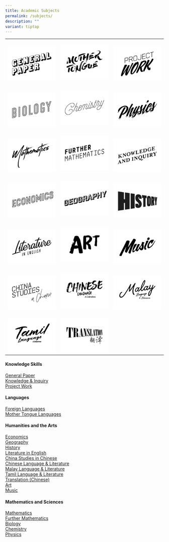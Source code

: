 ```yaml
---
title: Academic Subjects
permalink: /subjects/
description: ""
variant: tiptap
---
```

<p></p>
<table>
<tbody>
<tr>
<th rowspan="1" colspan="1">
<p></p><a class="isomer-image-wrapper" href="/subjects/gp/"><img style="width: 100%" height="auto" width="100%" alt="General Paper" src="/images/Subject01.png"></a>
</th>
<th rowspan="1" colspan="1">
<p></p><a class="isomer-image-wrapper" href="/subjects/mtl/"><img style="width: 100%" height="auto" width="100%" alt="Mother Tongue Languages" src="/images/Subject03.png"></a>
<p></p>
</th>
<th rowspan="1" colspan="1">
<p></p><a class="isomer-image-wrapper" href="/subjects/pw/"><img style="width: 100%" height="auto" width="100%" alt="Project Work" src="/images/Subject04.png"></a>
</th>
</tr>
<tr>
<td rowspan="1" colspan="1">
<p></p><a class="isomer-image-wrapper" href="/subjects/bio/"><img style="width: 100%" height="auto" width="100%" alt="Biology" src="/images/Subject05.png"></a>
</td>
<td rowspan="1" colspan="1">
<p></p><a class="isomer-image-wrapper" href="/subjects/chem/"><img style="width: 100%" height="auto" width="100%" alt="Chemistry" src="/images/Subject06.png"></a>
<p></p>
</td>
<td rowspan="1" colspan="1">
<p></p><a class="isomer-image-wrapper" href="/subjects/phy/"><img style="width: 100%" height="auto" width="100%" alt="Physics" src="/images/Subject07.png"></a>
</td>
</tr>
<tr>
<td rowspan="1" colspan="1">
<p></p><a class="isomer-image-wrapper" href="/subjects/maths/"><img style="width: 100%" height="auto" width="100%" alt="Mathematics" src="/images/Subject08.png"></a>
</td>
<td rowspan="1" colspan="1">
<p></p><a class="isomer-image-wrapper" href="/subjects/fmaths/"><img style="width: 100%" height="auto" width="100%" alt="Further Mathematics" src="/images/Subject09.png"></a>
<p></p>
</td>
<td rowspan="1" colspan="1">
<p></p><a class="isomer-image-wrapper" href="/subjects/ki/"><img style="width: 100%" height="auto" width="100%" alt="Knowledge and Inquiry" src="/images/Subject02.png"></a>
</td>
</tr>
<tr>
<td rowspan="1" colspan="1">
<p></p><a class="isomer-image-wrapper" href="/subjects/econs/"><img style="width: 100%" height="auto" width="100%" alt="Economics" src="/images/Subject10.png"></a>
</td>
<td rowspan="1" colspan="1">
<p></p><a class="isomer-image-wrapper" href="/subjects/geog/"><img style="width: 100%" height="auto" width="100%" alt="Geography" src="/images/Subject11.png"></a>
<p></p>
</td>
<td rowspan="1" colspan="1">
<p></p><a class="isomer-image-wrapper" href="/subjects/his/"><img style="width: 100%" height="auto" width="100%" alt="History" src="/images/Subject12.png"></a>
</td>
</tr>
<tr>
<td rowspan="1" colspan="1">
<p></p><a class="isomer-image-wrapper" href="/subjects/lit/"><img style="width: 100%" height="auto" width="100%" alt="Literature" src="/images/Subject13.png"></a>
</td>
<td rowspan="1" colspan="1">
<p></p><a class="isomer-image-wrapper" href="/subjects/art/"><img style="width: 100%" height="auto" width="100%" alt="Art" src="/images/Subject14.png"></a>
<p></p>
</td>
<td rowspan="1" colspan="1">
<p></p><a class="isomer-image-wrapper" href="/subjects/music/"><img style="width: 100%" height="auto" width="100%" alt="Music" src="/images/Subject15.png"></a>
</td>
</tr>
<tr>
<td rowspan="1" colspan="1">
<p></p><a class="isomer-image-wrapper" href="/subjects/csc/"><img style="width: 100%" height="auto" width="100%" alt="CSC" src="/images/Subject16.png"></a>
</td>
<td rowspan="1" colspan="1">
<p></p><a class="isomer-image-wrapper" href="/subjects/cll/"><img style="width: 100%" height="auto" width="100%" alt="CLL" src="/images/Subject17.png"></a>
<p></p>
</td>
<td rowspan="1" colspan="1">
<p></p><a class="isomer-image-wrapper" href="/subjects/mll/"><img style="width: 100%" height="auto" width="100%" alt="MLL" src="/images/Subject18.png"></a>
</td>
</tr>
<tr>
<td rowspan="1" colspan="1">
<p></p><a class="isomer-image-wrapper" href="/subjects/tll/"><img style="width: 100%" height="auto" width="100%" alt="TLL" src="/images/Subject19.png"></a>
</td>
<td rowspan="1" colspan="1">
<p></p><a class="isomer-image-wrapper" href="/subjects/translation/"><img style="width: 100%" height="auto" width="100%" alt="Translation" src="/images/Subject20.png"></a>
</td>
<td rowspan="1" colspan="1">
<p></p>
</td>
</tr>
</tbody>
</table>
<p></p>
<h4><strong>Knowledge Skills</strong></h4>
<p><a href="/subjects/gp/" rel="noopener noreferrer nofollow" target="_blank">General Paper</a>
<br><a href="/subjects/ki/" rel="noopener noreferrer nofollow" target="_blank">Knowledge &amp; Inquiry</a>
<br><a href="/subjects/pw/" rel="noopener noreferrer nofollow" target="_blank">Project Work</a>
</p>
<h4><strong>Languages</strong></h4>
<p><a href="/subjects/fl/" rel="noopener noreferrer nofollow" target="_blank">Foreign Languages</a>
<br><a href="/subjects/mtl/" rel="noopener noreferrer nofollow" target="_blank">Mother Tongue Languages</a>
</p>
<h4><strong>Humanities and the Arts</strong></h4>
<p><a href="/subjects/econs/" rel="noopener noreferrer nofollow" target="_blank">Economics</a>
<br><a href="/subjects/geog/" rel="noopener noreferrer nofollow" target="_blank">Geography</a>
<br><a href="/subjects/his/" rel="noopener noreferrer nofollow" target="_blank">History</a>
<br><a href="/subjects/lit/" rel="noopener noreferrer nofollow" target="_blank">Literature in English</a>
<br><a href="/subjects/csc/" rel="noopener noreferrer nofollow" target="_blank">China Studies in Chinese</a>
<br><a href="/subjects/cll/" rel="noopener noreferrer nofollow" target="_blank">Chinese Language &amp; Literature</a>
<br><a href="/subjects/mll/" rel="noopener noreferrer nofollow" target="_blank">Malay Language &amp; Literature</a>
<br><a href="/subjects/tll/" rel="noopener noreferrer nofollow" target="_blank">Tamil Language &amp; Literature</a>
<br><a href="/subjects/translation/" rel="noopener noreferrer nofollow" target="_blank">Translation (Chinese)</a>
<br><a href="/subjects/art/" rel="noopener noreferrer nofollow" target="_blank">Art</a>
<br><a href="/subjects/music/" rel="noopener noreferrer nofollow" target="_blank">Music</a>
</p>
<h4><strong>Mathematics and Sciences</strong></h4>
<p><a href="/subjects/maths/" rel="noopener noreferrer nofollow" target="_blank">Mathematics</a>
<br><a href="/subjects/fmaths/" rel="noopener noreferrer nofollow" target="_blank">Further Mathematics</a>
<br><a href="/subjects/bio/" rel="noopener noreferrer nofollow" target="_blank">Biology</a>
<br><a href="/subjects/chem/" rel="noopener noreferrer nofollow" target="_blank">Chemistry</a>
<br><a href="/subjects/phy/" rel="noopener noreferrer nofollow" target="_blank">Physics</a>
</p>
<p></p>